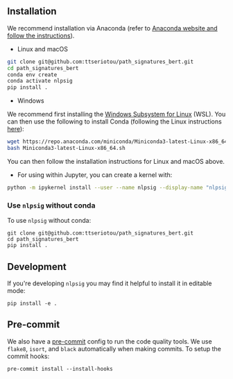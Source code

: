 ## Installation

We recommend installation via Anaconda (refer to [Anaconda website and follow the instructions](https://docs.anaconda.com/anaconda/install/)).

* Linux and macOS

```bash
git clone git@github.com:ttseriotou/path_signatures_bert.git
cd path_signatures_bert
conda env create
conda activate nlpsig
pip install .
```

* Windows

We recommend first installing the [Windows Subsystem for Linux](https://docs.microsoft.com/en-us/windows/wsl/install) (WSL). You can then use the following to install Conda (following the Linux instructions [here](https://docs.conda.io/en/latest/miniconda.html#linux-installers)):

```bash
wget https://repo.anaconda.com/miniconda/Miniconda3-latest-Linux-x86_64.sh
bash Miniconda3-latest-Linux-x86_64.sh
```

You can then follow the installation instructions for Linux and macOS above.

* For using within Jupyter, you can create a kernel with:

```bash
python -m ipykernel install --user --name nlpsig --display-name "nlpsig"
```

### Use `nlpsig` without conda

To use `nlpsig` without conda:

```shell
git clone git@github.com:ttseriotou/path_signatures_bert.git
cd path_signatures_bert
pip install .
```

## Development

If you're developing `nlpsig` you may find it helpful to install it in editable mode:

```shell
pip install -e .
```

## Pre-commit

We also have a [pre-commit](https://pre-commit.com/) config to run the code quality tools. We use `flake8`, `isort`, and `black` automatically when making commits. To setup the commit hooks:

```shell
pre-commit install --install-hooks
```
